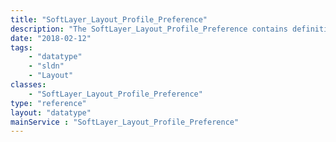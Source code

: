 ```yaml
---
title: "SoftLayer_Layout_Profile_Preference"
description: "The SoftLayer_Layout_Profile_Preference contains definitions for layout preferences "
date: "2018-02-12"
tags:
    - "datatype"
    - "sldn"
    - "Layout"
classes:
    - "SoftLayer_Layout_Profile_Preference"
type: "reference"
layout: "datatype"
mainService : "SoftLayer_Layout_Profile_Preference"
---
```

